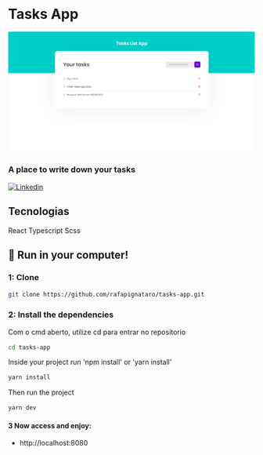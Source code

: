 <br />
<h1>Tasks App</h1>
<div align="center">
<img src = "https://raw.githubusercontent.com/rafapignataro/tasks-app/main/src/assets/appScreenshot.png" />
</div>
<h3>A place to write down your tasks</h3>
<a href="https://www.linkedin.com/in/rafael-pignataro/"><img alt="Linkedin" src="https://img.shields.io/badge/-Linkedin-blue" /></a>
</p>

## Tecnologias

React
Typescript
Scss

## :rocket: Run in your computer!

### 1: Clone

```sh
git clone https://github.com/rafapignataro/tasks-app.git
```

### 2: Install the dependencies

Com o cmd aberto, utilize cd para entrar no repositorio

```sh
cd tasks-app
```

Inside your project run 'npm install' or 'yarn install'

```sh
yarn install
```

Then run the project

```sh
yarn dev
```

#### 3 Now access and enjoy:

- http://localhost:8080

